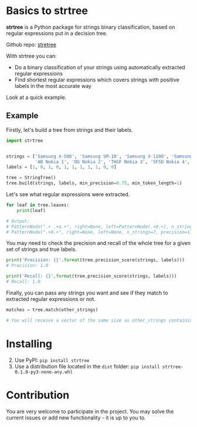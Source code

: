 # Basics to strtree

**strtree** is a Python package for strings binary classification, based on regular expressions put in a decision tree.

Github repo: [stretree](https://github.com/AntonSarr/strtree)

With strtree you can:

- Do a binary classification of your strings using automatically extracted regular expressions
- Find shortest regular expressions which covers strings with positive labels in the most accurate way

Look at a quick example.

## Example
Firstly, let's build a tree from strings and their labels.
```python
import strtree


strings = ['Samsung X-500', 'Samsung SM-10', 'Samsung X-1100', 'Samsung F-10', 'Samsung X-2200',
           'AB Nokia 1', 'DG Nokia 2', 'THGF Nokia 3', 'SFSD Nokia 4', 'Nokia XG', 'Nokia YO']
labels = [1, 0, 1, 0, 1, 1, 1, 1, 1, 0, 0]

tree = StringTree()
tree.build(strings, labels, min_precision=0.75, min_token_length=1)
```
Let's see what regular expressions were extracted.
```python
for leaf in tree.leaves:
    print(leaf)

# Output:
# PatternNode(".+ .+a.+", right=None, left=PatternNode(.+0.+), n_strings=11, precision=1.0, recall=0.57)
# PatternNode(".+0.+", right=None, left=None, n_strings=7, precision=1.0, recall=1.0)
```
You may need to check the precision and recall of the whole tree for a given set of strings and true labels.
```python
print('Precision: {}'.format(tree.precision_score(strings, labels)))
# Precision: 1.0

print('Recall: {}'.format(tree.precision_score(strings, labels)))
# Recall: 1.0
```
Finally, you can pass any strings you want and see if they match to extracted regular expressions or not.
```python
matches = tree.match(other_strings)

# You will receive a vector of the same size as other_strings containing 0's (no match) or 1's (match)
```

# Installing
2. Use PyPI:
`pip install strtree`
1. Use a distribution file located in the `dist` folder: 
`pip install strtree-0.1.0-py3-none-any.whl`

# Contribution

You are very welcome to participate in the project. You may solve the current issues or add new functionality - it is up to you to.